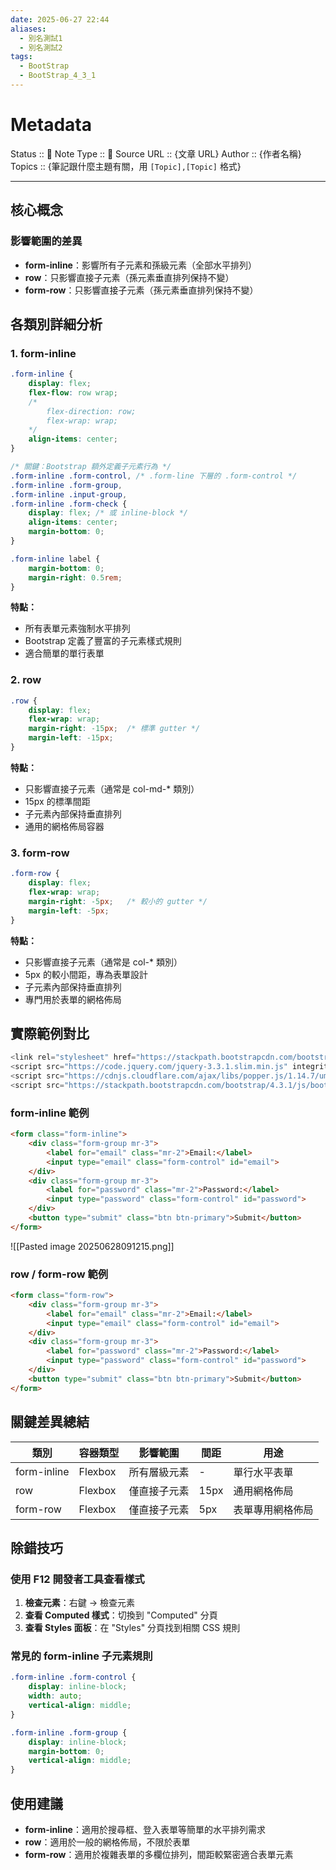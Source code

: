 ```yaml
---
date: 2025-06-27 22:44
aliases:
  - 別名測試1
  - 別名測試2
tags:
  - BootStrap
  - BootStrap_4_3_1
---
```

# Metadata
Status :: 🌱
Note Type :: 📰
Source URL :: {文章 URL}
Author :: {作者名稱}
Topics :: {筆記跟什麼主題有關，用 `[Topic],[Topic]` 格式}

---

## 核心概念

### 影響範圍的差異

- **form-inline**：影響所有子元素和孫級元素（全部水平排列）
- **row**：只影響直接子元素（孫元素垂直排列保持不變）
- **form-row**：只影響直接子元素（孫元素垂直排列保持不變）

## 各類別詳細分析

### 1. form-inline

```css
.form-inline {
    display: flex;
    flex-flow: row wrap;
	/*
		flex-direction: row;
		flex-wrap: wrap;    
	*/
    align-items: center;
}

/* 關鍵：Bootstrap 額外定義子元素行為 */
.form-inline .form-control, /* .form-line 下層的 .form-control */
.form-inline .form-group,
.form-inline .input-group,
.form-inline .form-check {
    display: flex; /* 或 inline-block */
    align-items: center;
    margin-bottom: 0;
}

.form-inline label {
    margin-bottom: 0;
    margin-right: 0.5rem;
}
```

**特點：**

- 所有表單元素強制水平排列
- Bootstrap 定義了豐富的子元素樣式規則
- 適合簡單的單行表單

### 2. row

```css
.row {
    display: flex;
    flex-wrap: wrap;
    margin-right: -15px;  /* 標準 gutter */
    margin-left: -15px;
}
```

**特點：**

- 只影響直接子元素（通常是 col-md-* 類別）
- 15px 的標準間距
- 子元素內部保持垂直排列
- 通用的網格佈局容器

### 3. form-row

```css
.form-row {
    display: flex;
    flex-wrap: wrap;
    margin-right: -5px;   /* 較小的 gutter */
    margin-left: -5px;
}
```

**特點：**

- 只影響直接子元素（通常是 col-* 類別）
- 5px 的較小間距，專為表單設計
- 子元素內部保持垂直排列
- 專門用於表單的網格佈局

## 實際範例對比

```javascript
<link rel="stylesheet" href="https://stackpath.bootstrapcdn.com/bootstrap/4.3.1/css/bootstrap.min.css" integrity="sha384-ggOyR0iXCbMQv3Xipma34MD+dH/1fQ784/j6cY/iJTQUOhcWr7x9JvoRxT2MZw1T" crossorigin="anonymous">	
<script src="https://code.jquery.com/jquery-3.3.1.slim.min.js" integrity="sha384-q8i/X+965DzO0rT7abK41JStQIAqVgRVzpbzo5smXKp4YfRvH+8abtTE1Pi6jizo" crossorigin="anonymous"></script>
<script src="https://cdnjs.cloudflare.com/ajax/libs/popper.js/1.14.7/umd/popper.min.js" integrity="sha384-UO2eT0CpHqdSJQ6hJty5KVphtPhzWj9WO1clHTMGa3JDZwrnQq4sF86dIHNDz0W1" crossorigin="anonymous"></script>
<script src="https://stackpath.bootstrapcdn.com/bootstrap/4.3.1/js/bootstrap.min.js" integrity="sha384-JjSmVgyd0p3pXB1rRibZUAYoIIy6OrQ6VrjIEaFf/nJGzIxFDsf4x0xIM+B07jRM" crossorigin="anonymous"></script>
```

### form-inline 範例

```html
<form class="form-inline">
	<div class="form-group mr-3">
	    <label for="email" class="mr-2">Email:</label>
	    <input type="email" class="form-control" id="email">
	</div>
	<div class="form-group mr-3">
	    <label for="password" class="mr-2">Password:</label>
	    <input type="password" class="form-control" id="password">
	</div>
	<button type="submit" class="btn btn-primary">Submit</button>
</form>
```

![[Pasted image 20250628091215.png]]
### row / form-row 範例

```html
<form class="form-row">
	<div class="form-group mr-3">
	    <label for="email" class="mr-2">Email:</label>
	    <input type="email" class="form-control" id="email">
	</div>
	<div class="form-group mr-3">
	    <label for="password" class="mr-2">Password:</label>
	    <input type="password" class="form-control" id="password">
	</div>
	<button type="submit" class="btn btn-primary">Submit</button>
</form>
```

## 關鍵差異總結

|類別|容器類型|影響範圍|間距|用途|
|---|---|---|---|---|
|form-inline|Flexbox|所有層級元素|-|單行水平表單|
|row|Flexbox|僅直接子元素|15px|通用網格佈局|
|form-row|Flexbox|僅直接子元素|5px|表單專用網格佈局|

## 除錯技巧

### 使用 F12 開發者工具查看樣式

1. **檢查元素**：右鍵 → 檢查元素
2. **查看 Computed 樣式**：切換到 "Computed" 分頁
3. **查看 Styles 面板**：在 "Styles" 分頁找到相關 CSS 規則

### 常見的 form-inline 子元素規則

```css
.form-inline .form-control {
    display: inline-block;
    width: auto;
    vertical-align: middle;
}

.form-inline .form-group {
    display: inline-block;
    margin-bottom: 0;
    vertical-align: middle;
}
```

## 使用建議

- **form-inline**：適用於搜尋框、登入表單等簡單的水平排列需求
- **row**：適用於一般的網格佈局，不限於表單
- **form-row**：適用於複雜表單的多欄位排列，間距較緊密適合表單元素